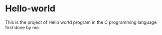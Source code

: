 # Hello-world
This is the project of Hello world program in the C programming language first done by me.
